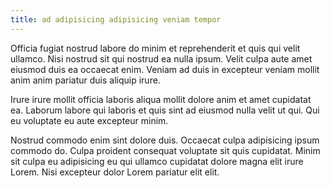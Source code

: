 ```yaml
---
title: ad adipisicing adipisicing veniam tempor
---
```


Officia fugiat nostrud labore do minim et reprehenderit et quis qui velit ullamco. Nisi nostrud sit qui nostrud ea nulla ipsum. Velit culpa aute amet eiusmod duis ea occaecat enim. Veniam ad duis in excepteur veniam mollit anim anim pariatur duis aliquip irure.

Irure irure mollit officia laboris aliqua mollit dolore anim et amet cupidatat ea. Laborum labore qui laboris et quis sint ad eiusmod nulla velit ut qui. Qui eu voluptate eu aute excepteur minim.

Nostrud commodo enim sint dolore duis. Occaecat culpa adipisicing ipsum commodo do. Culpa proident consequat voluptate sit quis cupidatat. Minim sit culpa eu adipisicing eu qui ullamco cupidatat dolore magna elit irure Lorem. Nisi excepteur dolor Lorem pariatur elit elit.